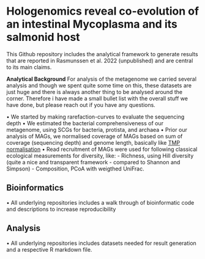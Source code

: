 # Hologenomics reveal co-evolution of an intestinal Mycoplasma and its salmonid host
This Github repository includes the analytical framework to generate results that are reported in Rasmunssen et al. 2022 (unpublished) and are central to its main claims.

**Analytical Background**
For analysis of the metagenome we carried several analysis and though we spent quite some time on this,
these datasets are just huge and there is always another thing to be analysed around the corner.
Therefore i have made a small bullet list with the overall stuff we have done, but please reach out if you have any questions.

• We started by making rarefaction-curves to evaluate the sequencing depth
• We estimated the bacterial comprehensiveness of our metagenome, using SCGs for bacteria, protista, and archaea
• Prior our analysis of MAGs, we normalised coverage of MAGs based on sum of coverage (sequencing depth) and genome length, basically like [TMP normalisation](https://www.rna-seqblog.com/rpkm-fpkm-and-tpm-clearly-explained/)
• Read recruitment of MAGs were used for following classical ecological measurements for diversity, like:
    - Richness, using Hill diversity (quite a nice and transparent framework - compared to Shannon and Simpson)
    - Composition, PCoA with weigthed UniFrac.


## Bioinformatics
• All underlying repositories includes a walk through of bioinformatic code and descriptions to increase reproducibility

## Analysis
• All underlying repositories includes datasets needed for result generation and a respective R markdown file.

